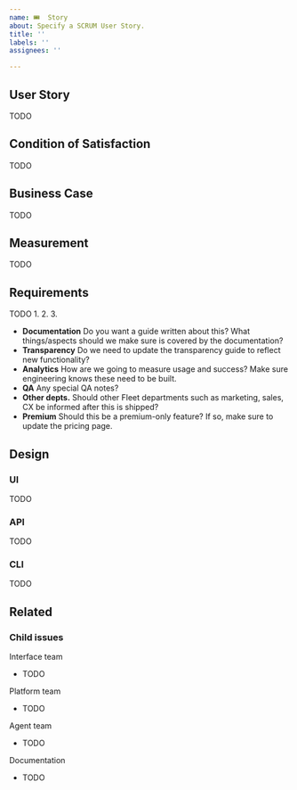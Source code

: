 ```yaml
---
name: 🎟  Story
about: Specify a SCRUM User Story.
title: ''
labels: ''
assignees: ''

---
```


## User Story 

TODO
<!-- 
Describe in a way of a user story what needs to be done, who wants it and for what purpose.
Typically use this format:
"As the ___ I/we would like to do ___ so that ___"
e.g. "As the customer I would like to be asked twice before deleting a user so that I do not accidentally delete a user."

Things to consider:
- Who are the affected users? 
- What is the current situation? Why does the current situation hurt? 
- What are they doing right now to resolve this issue? Why is this so bad?
- How many users does this affect? How do you know? Share metrics or links to videos. 
-->

## Condition of Satisfaction

TODO
<!--
Describe what would cause this isse to be resolved.
e.g. "In our web page, when deleting a user, a message appears to ask if we are sure about the deletion."
-->

## Business Case

TODO
<!--
Why should Fleet work on this problem? How does this contribute to our reaching our strategic goals?
-->

## Measurement
TODO
<!--
- How will we know that the problem has been solved or improved? 
- What is the current state of the measurement?
- What measurements do you need to implement? 
-->

## Requirements
<!-- Describe the required outcomes -->
TODO
1. 
2. 
3. 

<!-- Things we tend to forget about -->
- **Documentation** Do you want a guide written about this? What things/aspects should we make sure is covered by the documentation?
- **Transparency** Do we need to update the transparency guide to reflect new functionality?
- **Analytics** How are we going to measure usage and success? Make sure engineering knows these need to be built.
- **QA** Any special QA notes?
- **Other depts.** Should other Fleet departments such as marketing, sales, CX be informed after this is shipped?
- **Premium** Should this be a premium-only feature? If so, make sure to update the pricing page. 

## Design
### UI

TODO
<!-- Insert the link to the relevant Figma file. Remove this section if there are no changes necessary. -->

### API

TODO
<!-- Specify what changes to the API are required.Remove this section if there are no changes necessary. -->

### CLI

TODO
<!-- Specify what changes to the CLI are required. Remove this section if there are no changes necessary. -->

## Related

<!-- Insert related items such as parent epic or other relevant pieces of informations -->

### Child issues

Interface team
- TODO

Platform team
- TODO

Agent team
- TODO

Documentation
- TODO
